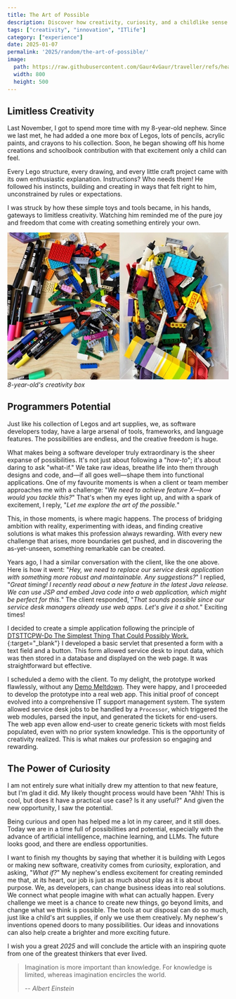 ```yaml
---
title: The Art of Possible
description: Discover how creativity, curiosity, and a childlike sense of wonder can inspire innovation in software development. Explore lessons from Legos, real-world coding challenges, and the art of turning ideas into impactful solutions.
tags: ["creativity", "innovation", "ITlife"]
category: ["experience"]
date: 2025-01-07
permalink: '2025/random/the-art-of-possible/'
image:
  path: https://raw.githubusercontent.com/Gaur4vGaur/traveller/refs/heads/master/images/random/2025-01-07-the-art-of-possible/cover.jpg
  width: 800
  height: 500
---
```


## Limitless Creativity
Last November, I got to spend more time with my 8-year-old nephew. Since we last met, he had added a one more box of Legos, lots of pencils, acrylic paints, and crayons to his collection. Soon, he began showing off his home creations and schoolbook contribution with that excitement only a child can feel.

Every Lego structure, every drawing, and every little craft project came with its own enthusiastic explanation. Instructions? Who needs them! He followed his instincts, building and creating in ways that felt right to him, unconstrained by rules or expectations.

I was struck by how these simple toys and tools became, in his hands, gateways to limitless creativity. Watching him reminded me of the pure joy and freedom that come with creating something entirely your own.


![Creativity Box](https://raw.githubusercontent.com/Gaur4vGaur/traveller/refs/heads/master/images/random/2025-01-07-the-art-of-possible/the-art-of-possible_nephew_small.jpg)*8-year-old's creativity box*

## Programmers Potential
Just like his collection of Legos and art supplies, we, as software developers today, have a large arsenal of tools, frameworks, and language features. The possibilities are endless, and the creative freedom is huge.

What makes being a software developer truly extraordinary is the sheer expanse of possibilities. It's not just about following a "*how-to*"; it's about daring to ask "what-if." We take raw ideas, breathe life into them through designs and code, and—if all goes well—shape them into functional applications.
One of my favourite moments is when a client or team member approaches me with a challenge: "*We need to achieve feature X—how would you tackle this?*" That's when my eyes light up, and with a spark of excitement, I reply, "*Let me explore the art of the possible.*"

This, in those moments, is where magic happens. The process of bridging ambition with reality, experimenting with ideas, and finding creative solutions is what makes this profession always rewarding. With every new challenge that arises, more boundaries get pushed, and in discovering the as-yet-unseen, something remarkable can be created.

Years ago, I had a similar conversation with the client, like the one above. Here is how it went: "*Hey, we need to replace our service desk application with something more robust and maintainable. Any suggestions?*" I replied, "*Great timing! I recently read about a new feature in the latest Java release. We can use JSP and embed Java code into a web application, which might be perfect for this.*" The client responded, "*That sounds possible since our service desk managers already use web apps. Let's give it a shot.*" Exciting times!

I decided to create a simple application following the principle of [DTSTTCPW-Do The Simplest Thing That Could Possibly Work.]( https://www.oreilly.com/library/view/extreme-programming-pocket/9781449399849/ch17.html){:target="_blank"} I developed a basic servlet that presented a form with a text field and a button. This form allowed service desk to input data, which was then stored in a database and displayed on the web page. It was straightforward but effective.

I scheduled a demo with the client. To my delight, the prototype worked flawlessly, without any [Demo Meltdown](https://wiki.c2.com/?DemoMeltdown). They were happy, and I proceeded to develop the prototype into a real web app. This initial proof of concept evolved into a comprehensive IT support management system. The system allowed service desk jobs to be handled by a `Processor`, which triggered the web modules, parsed the input, and generated the tickets for end-users. The web app even allow end-user to create generic tickets with most fields populated, even with no prior system knowledge. This is the opportunity of creativity realized. This is what makes our profession so engaging and rewarding.


## The Power of Curiosity
I am not entirely sure what initially drew my attention to that new feature, but I'm glad it did. My likely thought process would have been "Ahh! This is cool, but does it have a practical use case? Is it any useful?" And given the new opportunity, I saw the potential.

Being curious and open has helped me a lot in my career, and it still does. Today we are in a time full of possibilities and potential, especially with the advance of artificial intelligence, machine learning, and LLMs. The future looks good, and there are endless opportunities.

I want to finish my thoughts by saying that whether it is building with Legos or making new software, creativity comes from curiosity, exploration, and asking, "*What if?*" My nephew's endless excitement for creating reminded me that, at its heart, our job is just as much about play as it is about purpose.
We, as developers, can change business ideas into real solutions. We connect what people imagine with what can actually happen. Every challenge we meet is a chance to create new things, go beyond limits, and change what we think is possible. The tools at our disposal can do so much, just like a child's art supplies, if only we use them creatively. My nephew's inventions opened doors to many possibilities. Our ideas and innovations can also help create a brighter and more exciting future.

I wish you a great *2025* and will conclude the article with an inspiring quote from one of the greatest thinkers that ever lived.

> Imagination is more important than knowledge. For knowledge is limited, whereas imagination encircles the world.
>
> -- <cite>Albert Einstein</cite>

